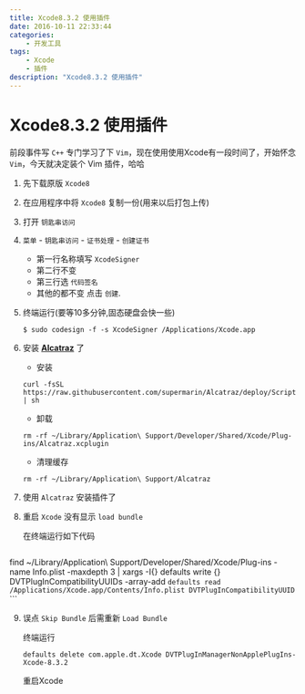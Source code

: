 ```yaml
---
title: Xcode8.3.2 使用插件
date: 2016-10-11 22:33:44
categories:
	- 开发工具
tags:
	- Xcode
	- 插件
description: "Xcode8.3.2 使用插件"
---
```


# Xcode8.3.2 使用插件

前段事件写 `C++` 专门学习了下 `Vim`，现在使用使用Xcode有一段时间了，开始怀念 `Vim`，今天就决定装个 Vim 插件，哈哈

1. 先下载原版 `Xcode8`
2. 在应用程序中将 `Xcode8` 复制一份(用来以后打包上传)
3. 打开 `钥匙串访问`
4. `菜单` - `钥匙串访问` - `证书处理` - `创建证书`
	+ 第一行名称填写 `XcodeSigner`
	+ 第二行不变
	+ 第三行选 `代码签名`
	+ 其他的都不变 点击 `创建`.
5. 终端运行(要等10多分钟,固态硬盘会快一些)

	`$ sudo codesign -f -s XcodeSigner /Applications/Xcode.app`

6. 安装 **[Alcatraz](http://alcatraz.io/)** 了
	
	+ 安装

	```
	curl -fsSL https://raw.githubusercontent.com/supermarin/Alcatraz/deploy/Scripts/install.sh | sh
	```

	+ 卸载

	```
	rm -rf ~/Library/Application\ Support/Developer/Shared/Xcode/Plug-ins/Alcatraz.xcplugin
	```

	+ 清理缓存

	```
	rm -rf ~/Library/Application\ Support/Alcatraz
	```

7. 使用 `Alcatraz` 安装插件了

8. 重启 `Xcode` 没有显示 `load bundle`

	在终端运行如下代码
	```
find ~/Library/Application\ Support/Developer/Shared/Xcode/Plug-ins -name Info.plist -maxdepth 3 | xargs -I{} defaults write {} DVTPlugInCompatibilityUUIDs -array-add `defaults read /Applications/Xcode.app/Contents/Info.plist DVTPlugInCompatibilityUUID`
	```

9. 误点 `Skip Bundle` 后需重新 `Load Bundle`

	终端运行
	```
	defaults delete com.apple.dt.Xcode DVTPlugInManagerNonApplePlugIns-Xcode-8.3.2
	```	
	重启Xcode